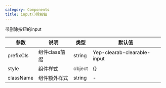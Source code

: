 ```yaml
---
category: Components
title: input()除按钮
---
```


带删除按钮的input

<DEMO>

| 参数 | 说明 | 类型 | 默认值
| --------- | -------- | --------- | --------
| prefixCls | 组件class前缀 | string | Yep-clearab-clearable-input
| style | 组件样式 | object | {}
| className | 组件额外样式 | string | -


